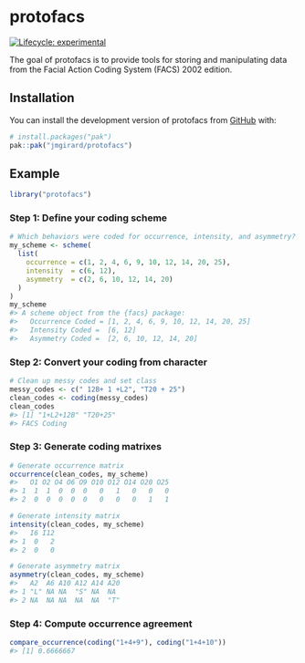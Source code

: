 
<!-- README.md is generated from README.Rmd. Please edit that file -->

# protofacs

<!-- badges: start -->

[![Lifecycle:
experimental](https://img.shields.io/badge/lifecycle-experimental-orange.svg)](https://lifecycle.r-lib.org/articles/stages.html#experimental)
<!-- badges: end -->

The goal of protofacs is to provide tools for storing and manipulating
data from the Facial Action Coding System (FACS) 2002 edition.

## Installation

You can install the development version of protofacs from
[GitHub](https://github.com/) with:

``` r
# install.packages("pak")
pak::pak("jmgirard/protofacs")
```

## Example

``` r
library("protofacs")
```

### Step 1: Define your coding scheme

``` r
# Which behaviors were coded for occurrence, intensity, and asymmetry?
my_scheme <- scheme(
  list(
    occurrence = c(1, 2, 4, 6, 9, 10, 12, 14, 20, 25),
    intensity  = c(6, 12),
    asymmetry  = c(2, 6, 10, 12, 14, 20)
  )
)
my_scheme
#> A scheme object from the {facs} package:
#>   Occurrence Coded = [1, 2, 4, 6, 9, 10, 12, 14, 20, 25]
#>   Intensity Coded =  [6, 12]
#>   Asymmetry Coded =  [2, 6, 10, 12, 14, 20]
```

### Step 2: Convert your coding from character

``` r
# Clean up messy codes and set class
messy_codes <- c(" 12B+ 1 +L2", "T20 + 25")
clean_codes <- coding(messy_codes)
clean_codes
#> [1] "1+L2+12B" "T20+25"  
#> FACS Coding
```

### Step 3: Generate coding matrixes

``` r
# Generate occurrence matrix
occurrence(clean_codes, my_scheme)
#>   O1 O2 O4 O6 O9 O10 O12 O14 O20 O25
#> 1  1  1  0  0  0   0   1   0   0   0
#> 2  0  0  0  0  0   0   0   0   1   1

# Generate intensity matrix
intensity(clean_codes, my_scheme)
#>   I6 I12
#> 1  0   2
#> 2  0   0

# Generate asymmetry matrix
asymmetry(clean_codes, my_scheme)
#>   A2  A6 A10 A12 A14 A20
#> 1 "L" NA NA  "S" NA  NA 
#> 2 NA  NA NA  NA  NA  "T"
```

### Step 4: Compute occurrence agreement

``` r
compare_occurrence(coding("1+4+9"), coding("1+4+10"))
#> [1] 0.6666667
```
